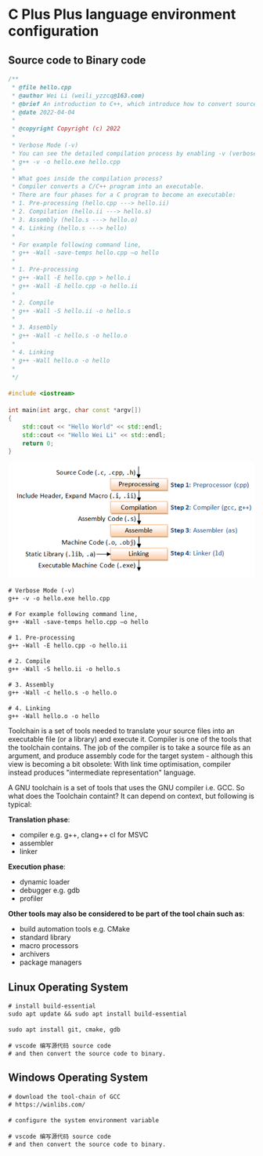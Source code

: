# C Plus Plus language environment configuration

## Source code to Binary code

```c++
/**
 * @file hello.cpp
 * @author Wei Li (weili_yzzcq@163.com)
 * @brief An introduction to C++, which introduce how to convert source code to binary.
 * @date 2022-04-04
 * 
 * @copyright Copyright (c) 2022
 * 
 * Verbose Mode (-v)
 * You can see the detailed compilation process by enabling -v (verbose) option. For example,
 * g++ -v -o hello.exe hello.cpp
 * 
 * What goes inside the compilation process?
 * Compiler converts a C/C++ program into an executable. 
 * There are four phases for a C program to become an executable: 
 * 1. Pre-processing (hello.cpp ---> hello.ii)
 * 2. Compilation (hello.ii ---> hello.s)
 * 3. Assembly (hello.s ---> hello.o)
 * 4. Linking (hello.s ---> hello)
 * 
 * For example following command line,
 * g++ -Wall -save-temps hello.cpp –o hello
 * 
 * 1. Pre-processing
 * g++ -Wall -E hello.cpp > hello.i
 * g++ -Wall -E hello.cpp -o hello.ii
 * 
 * 2. Compile
 * g++ -Wall -S hello.ii -o hello.s
 * 
 * 3. Assembly
 * g++ -Wall -c hello.s -o hello.o
 * 
 * 4. Linking
 * g++ -Wall hello.o -o hello
 * 
 */

#include <iostream>

int main(int argc, char const *argv[])
{
    std::cout << "Hello World" << std::endl;
    std::cout << "Hello Wei Li" << std::endl;
    return 0;
}
```

![image](./../images/GCC_CompilationProcess.png)

```shell
# Verbose Mode (-v)
g++ -v -o hello.exe hello.cpp

# For example following command line,
g++ -Wall -save-temps hello.cpp –o hello

# 1. Pre-processing
g++ -Wall -E hello.cpp -o hello.ii

# 2. Compile
g++ -Wall -S hello.ii -o hello.s
 
# 3. Assembly
g++ -Wall -c hello.s -o hello.o

# 4. Linking
g++ -Wall hello.o -o hello
```


Toolchain is a set of tools needed to translate your source files into an executable file (or a library) and execute it.
Compiler is one of the tools that the toolchain contains. The job of the compiler is to take a source file as an argument, and produce assembly code for the target system - although this view is becoming a bit obsolete: With link time optimisation, compiler instead produces "intermediate representation" language.

A GNU toolchain is a set of tools that uses the GNU compiler i.e. GCC.
So what does the Toolchain containt?
It can depend on context, but following is typical:

**Translation phase**:
- compiler e.g. g++, clang++ cl for MSVC
- assembler
- linker

**Execution phase**:
- dynamic loader
- debugger e.g. gdb
- profiler

**Other tools may also be considered to be part of the tool chain such as**:
- build automation tools e.g. CMake
- standard library
- macro processors
- archivers
- package managers


## Linux Operating System

```shell
# install build-essential
sudo apt update && sudo apt install build-essential

sudo apt install git, cmake, gdb

# vscode 编写源代码 source code
# and then convert the source code to binary.
```

## Windows Operating System

```shell
# download the tool-chain of GCC
# https://winlibs.com/

# configure the system environment variable

# vscode 编写源代码 source code
# and then convert the source code to binary.
```